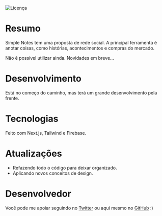 ﻿![Licença](https://img.shields.io/github/license/otaviozin/SimpleNotes?style=flat-square)

# Resumo
Simple Notes tem uma proposta de rede social. A principal ferramenta é anotar coisas, como histórias, acontecimentos e compras do mercado.

Não é possível utilizar ainda. Novidades em breve...

# Desenvolvimento
Está no começo do caminho, mas terá um grande desenvolvimento pela frente.

# Tecnologias
Feito com Next.js, Tailwind e Firebase.

# Atualizações
- Refazendo todo o código para deixar organizado.
- Aplicando novos conceitos de design.

# Desenvolvedor
Você pode me apoiar seguindo no [Twitter](https://twitter.com/_otaviozin) ou aqui mesmo no [GitHub](https://github.com/otaviozin) :)
